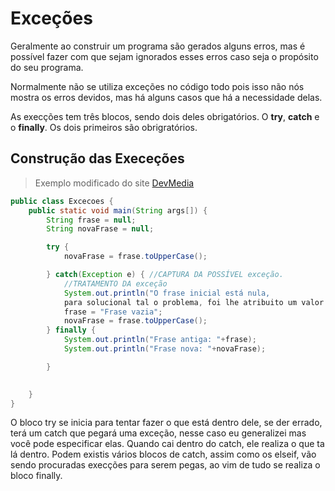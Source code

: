 <h1>Exceções</h1>
Geralmente ao construir um programa são gerados alguns erros, mas é possível fazer com que sejam ignorados esses erros caso seja o propósito do seu programa.

Normalmente não se utiliza exceções no código todo pois isso não nós mostra os erros devidos, mas há alguns casos que há a necessidade delas.

As execções tem três blocos, sendo dois deles obrigatórios. O **try**, **catch** e o **finally**. Os dois primeiros são obrigratórios.

<h2>Construção das Execeções</h2>

>Exemplo modificado do site <a href="https://www.devmedia.com.br/tratando-excecoes-em-java/25514">DevMedia</a>
```java
public class Excecoes {
    public static void main(String args[]) {
        String frase = null;
        String novaFrase = null;

        try {
            novaFrase = frase.toUpperCase();

        } catch(Exception e) { //CAPTURA DA POSSÍVEL exceção. 
            //TRATAMENTO DA exceção
            System.out.println("O frase inicial está nula, 
            para solucional tal o problema, foi lhe atribuito um valor default.");
            frase = "Frase vazia";
            novaFrase = frase.toUpperCase();
        } finally {
            System.out.println("Frase antiga: "+frase);
            System.out.println("Frase nova: "+novaFrase);

        }

        
    }
}
```
O bloco try se inicia para tentar fazer o que está dentro dele, se der errado, terá um catch que pegará uma exceção, nesse caso eu generalizei mas você pode especificar elas. Quando cai dentro do catch, ele realiza o que ta lá dentro. Podem existis vários blocos de catch, assim como os elseif, vão sendo procuradas execções para serem pegas, ao vim de tudo se realiza o bloco finally.